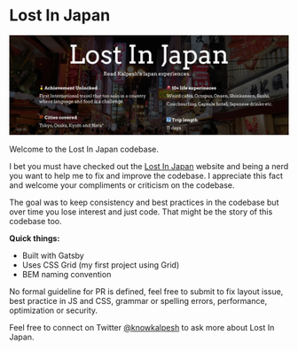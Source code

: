 # Lost In Japan

![Cover photo](src/images/lost_in_japan_cover.jpg)

Welcome to the Lost In Japan codebase.

I bet you must have checked out the [Lost In Japan](https://lost-in-japan.guide) website and being a nerd you want to help me to fix and improve the codebase. I appreciate this fact and welcome your compliments or criticism on the codebase.

The goal was to keep consistency and best practices in the codebase but over time you lose interest and just code. That might be the story of this codebase too.

**Quick things:**
- Built with Gatsby
- Uses CSS Grid (my first project using Grid)
- BEM naming convention

No formal guideline for PR is defined, feel free to submit to fix layout issue, best practice in JS and CSS, grammar or spelling errors, performance, optimization or security. 

Feel free to connect on Twitter [@knowkalpesh](https://twitter.com/knowkalpesh) to ask more about Lost In Japan.
